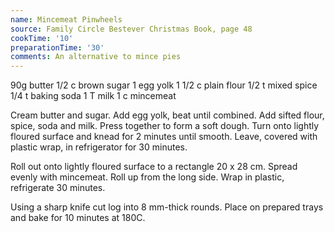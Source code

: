 ```yaml
---
name: Mincemeat Pinwheels
source: Family Circle Bestever Christmas Book, page 48
cookTime: '10'
preparationTime: '30'
comments: An alternative to mince pies
---
```


90g butter
1/2 c brown sugar
1 egg yolk
1 1/2 c plain flour
1/2 t mixed spice
1/4 t baking soda
1 T milk
1 c mincemeat

Cream butter and sugar.  Add egg yolk, beat until combined.  Add sifted flour, spice, soda and milk.  Press together to form a soft dough.  Turn onto lightly floured surface and knead for 2 minutes until smooth.  Leave, covered with plastic wrap, in refrigerator for 30 minutes.

Roll out onto lightly floured surface to a rectangle 20 x 28 cm.  Spread evenly with mincemeat.  Roll up from the long side.  Wrap in plastic, refrigerate 30  minutes.

Using a sharp knife cut log into 8 mm-thick rounds.  Place on prepared trays and bake for 10 minutes at 180C.

